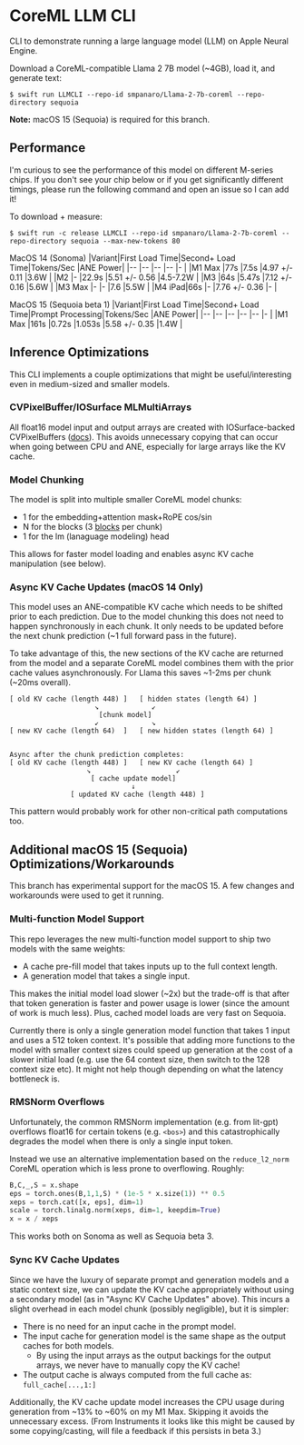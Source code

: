 # CoreML LLM CLI
CLI to demonstrate running a large language model (LLM) on Apple Neural Engine.

Download a CoreML-compatible Llama 2 7B model (~4GB), load it, and generate text:
```shell
$ swift run LLMCLI --repo-id smpanaro/Llama-2-7b-coreml --repo-directory sequoia
```

**Note:** macOS 15 (Sequoia) is required for this branch.

## Performance
I'm curious to see the performance of this model on different M-series chips. If you don't see your chip below or if you get significantly different timings, please run the following command and open an issue so I can add it!

To download + measure:
```shell
$ swift run -c release LLMCLI --repo-id smpanaro/Llama-2-7b-coreml --repo-directory sequoia --max-new-tokens 80
```

MacOS 14 (Sonoma)
|Variant|First Load Time|Second+ Load Time|Tokens/Sec    |ANE Power|
|--     |--             |--               |--            |-        |
|M1 Max |77s            |7.5s             |4.97 +/- 0.11 |3.6W     |
|M2     |-              |22.9s            |5.51 +/- 0.56 |4.5-7.2W |
|M3     |64s            |5.47s            |7.12 +/- 0.16 |5.6W     |
|M3 Max |-              |-                |7.6           |5.5W     |
|M4 iPad|66s            |-                |7.76 +/- 0.36 |-        |

MacOS 15 (Sequoia beta 1)
|Variant|First Load Time|Second+ Load Time|Prompt Processing|Tokens/Sec    |ANE Power|
|--     |--             |--               |--               |--            |-        |
|M1 Max |161s           |0.72s            |1.053s           |5.58 +/- 0.35 |1.4W     |

## Inference Optimizations
This CLI implements a couple optimizations that might be useful/interesting even in medium-sized and smaller models.

### CVPixelBuffer/IOSurface MLMultiArrays
All float16 model input and output arrays are created with IOSurface-backed CVPixelBuffers ([docs](https://developer.apple.com/documentation/coreml/mlmultiarray/3882834-init)). This avoids unnecessary copying that can occur when going between CPU and ANE, especially for large arrays like the KV cache.

### Model Chunking
The model is split into multiple smaller CoreML model chunks:
- 1 for the embedding+attention mask+RoPE cos/sin
- N for the blocks (3 [blocks](https://github.com/Lightning-AI/litgpt/blob/221b7ef54161272162aa9b036f1ef3674f3160a4/litgpt/model.py#L139) per chunk)
- 1 for the lm (lanaguage modeling) head

This allows for faster model loading and enables async KV cache manipulation (see below).

### Async KV Cache Updates (macOS 14 Only)
This model uses an ANE-compatible KV cache which needs to be shifted prior to each prediction. Due to the model chunking this does not need to happen synchronously in each chunk. It only needs to be updated before the next chunk prediction (~1 full forward pass in the future).

To take advantage of this, the new sections of the KV cache are returned from the model and a separate CoreML model combines them with the prior cache values asynchronously. For Llama this saves ~1-2ms per chunk (~20ms overall).

```
[ old KV cache (length 448) ]   [ hidden states (length 64) ]
                     ↘             ↙
                      [chunk model]
                     ↙             ↘
[ new KV cache (length 64)  ]   [ new hidden states (length 64) ]


Async after the chunk prediction completes:
[ old KV cache (length 448) ]   [ new KV cache (length 64) ]
                   ↘                     ↙
                    [ cache update model]
                              ↓
               [ updated KV cache (length 448) ]
```

This pattern would probably work for other non-critical path computations too.

## Additional macOS 15 (Sequoia) Optimizations/Workarounds
This branch has experimental support for the macOS 15. A few changes and workarounds were used to get it running.

### Multi-function Model Support
This repo leverages the new multi-function model support to ship two models with the same weights:
- A cache pre-fill model that takes inputs up to the full context length.
- A generation model that takes a single input.

This makes the initial model load slower (~2x) but the trade-off is that after that token generation is faster and power usage is lower (since the amount of work is much less). Plus, cached model loads are very fast on Sequoia.

Currently there is only a single generation model function that takes 1 input and uses a 512 token context. It's possible that adding more functions to the model with smaller context sizes could speed up generation at the cost of a slower initial load (e.g. use the 64 context size, then switch to the 128 context size etc). It might not help though depending on what the latency bottleneck is.

### RMSNorm Overflows
Unfortunately, the common RMSNorm implementation (e.g. from lit-gpt) overflows float16 for certain tokens (e.g. `<bos>`) and this catastrophically degrades the model when there is only a single input token.

Instead we use an alternative implementation based on the `reduce_l2_norm` CoreML operation which is less prone to overflowing. Roughly:

```python
B,C,_,S = x.shape
eps = torch.ones(B,1,1,S) * (1e-5 * x.size(1)) ** 0.5
xeps = torch.cat([x, eps], dim=1)
scale = torch.linalg.norm(xeps, dim=1, keepdim=True)
x = x / xeps
```

This works both on Sonoma as well as Sequoia beta 3.

### Sync KV Cache Updates
Since we have the luxury of separate prompt and generation models and a static context size, we can update the KV cache appropriately without using a secondary model (as in "Async KV Cache Updates" above). This incurs a slight overhead in each model chunk (possibly negligible), but it is simpler:

- There is no need for an input cache in the prompt model.
- The input cache for generation model is the same shape as the output caches for both models.
    - By using the input arrays as the output backings for the output arrays, we never have to manually copy the KV cache!
- The output cache is always computed from the full cache as: `full_cache[...,1:]`

Additionally, the KV cache update model increases the CPU usage during generation from ~13% to ~60% on my M1 Max. Skipping it avoids the unnecessary excess. (From Instruments it looks like this might be caused by some copying/casting, will file a feedback if this persists in beta 3.)
